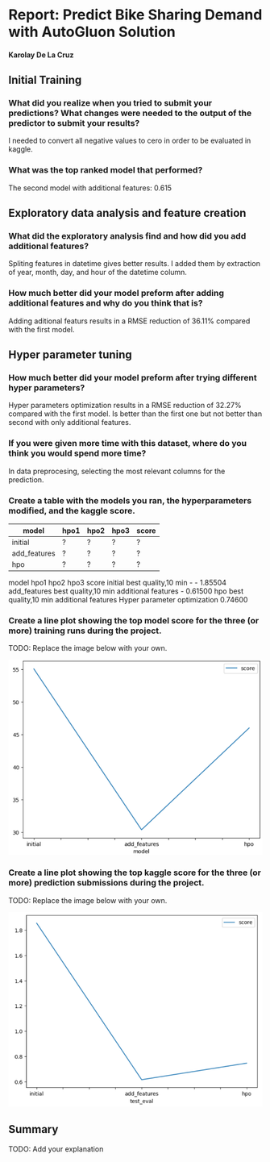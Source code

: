 # Report: Predict Bike Sharing Demand with AutoGluon Solution
#### Karolay De La Cruz

## Initial Training
### What did you realize when you tried to submit your predictions? What changes were needed to the output of the predictor to submit your results?
I needed to convert all negative values to cero in order to be evaluated in kaggle.

### What was the top ranked model that performed?
The second model with additional features: 0.615

## Exploratory data analysis and feature creation
### What did the exploratory analysis find and how did you add additional features?
Spliting features in datetime gives better results. I added them by extraction of year, month, day, and hour of the datetime column.

### How much better did your model preform after adding additional features and why do you think that is?
Adding aditional featurs results in a RMSE reduction of 36.11% compared with the first model.

## Hyper parameter tuning
### How much better did your model preform after trying different hyper parameters?
Hyper parameters optimization  results in a RMSE reduction of 32.27% compared with the first model. Is better than the first one but not better than second with only additional features.


### If you were given more time with this dataset, where do you think you would spend more time?
In data preprocesing, selecting the most relevant columns for the prediction.

### Create a table with the models you ran, the hyperparameters modified, and the kaggle score.
|model|hpo1|hpo2|hpo3|score|
|--|--|--|--|--|
|initial|?|?|?|?|
|add_features|?|?|?|?|
|hpo|?|?|?|?|

model	hpo1	hpo2	hpo3	score
initial	best quality,10 min	-	-	1.85504
add_features	best quality,10 min	additional features	-	0.61500
hpo	best quality,10 min	additional features	Hyper parameter optimization	0.74600

### Create a line plot showing the top model score for the three (or more) training runs during the project.

TODO: Replace the image below with your own.

![model_train_score.png](img/model_train_score.png)

### Create a line plot showing the top kaggle score for the three (or more) prediction submissions during the project.

TODO: Replace the image below with your own.

![model_test_score.png](img/model_test_score.png)

## Summary
TODO: Add your explanation
